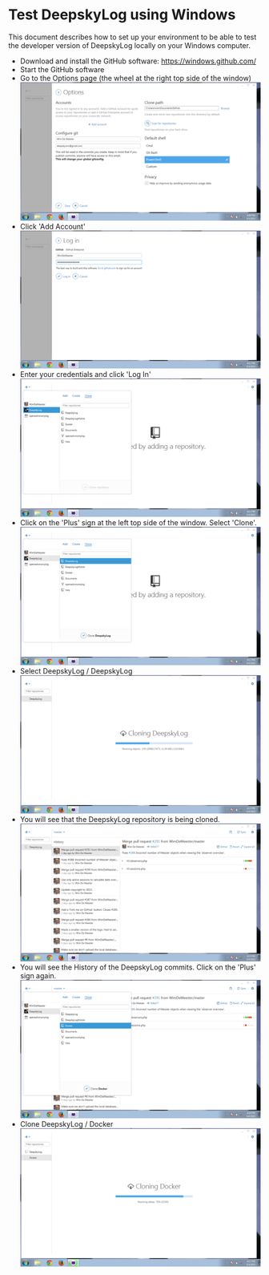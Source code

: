 # Test DeepskyLog using Windows

This document describes how to set up your environment to be able to test the developer version of DeepskyLog locally on your Windows computer.

+ Download and install the GitHub software: https://windows.github.com/
+ Start the GitHub software
+ Go to the Options page (the wheel at the right top side of the window)
![](Github1.png)
+ Click 'Add Account'
![](GitHub2.png)
+ Enter your credentials and click 'Log In'
![](GitHub3.png)
+ Click on the 'Plus' sign at the left top side of the window. Select 'Clone'.
![](GitHub4.png)
+ Select DeepskyLog / DeepskyLog
![](GitHub5.png)
+ You will see that the DeepskyLog repository is being cloned.
![](GitHub6.png)
+ You will see the History of the DeepskyLog commits. Click on the 'Plus' sign again.
![](GitHub7.png)
+ Clone DeepskyLog / Docker
![](GitHub8.png)

